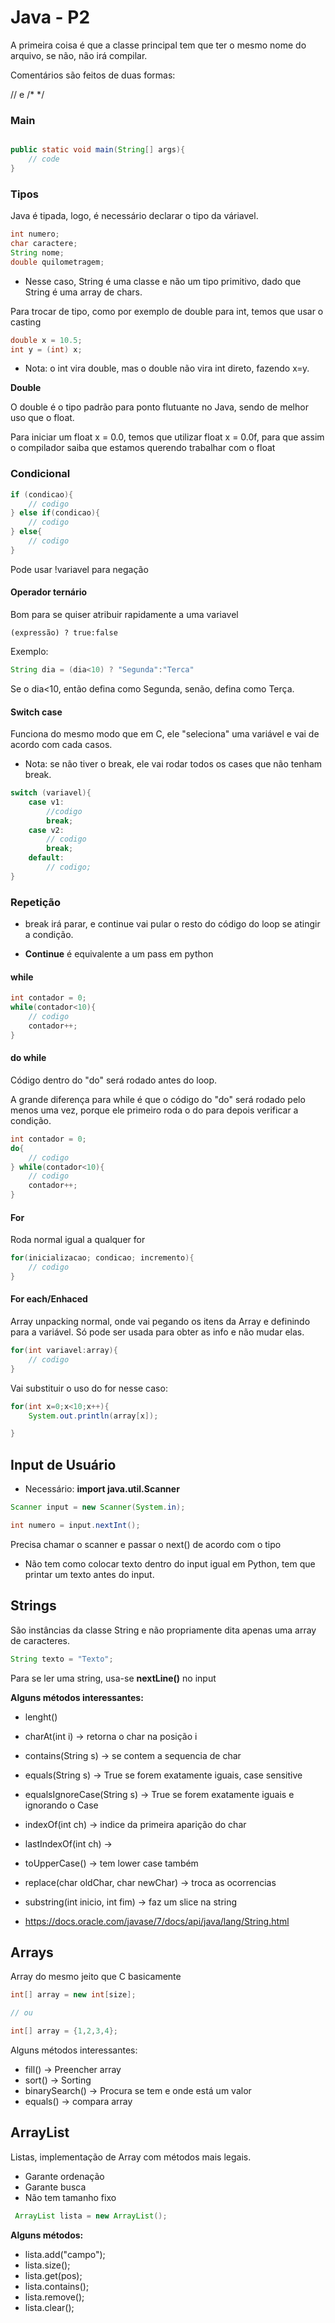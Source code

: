 # Java - P2

A primeira coisa é que a classe principal tem que ter o mesmo nome do arquivo, se não, não irá compilar.

Comentários são feitos de duas formas:

// e /* */

### Main 
~~~java
~~~
~~~java
public static void main(String[] args){
    // code
}
~~~

### Tipos

Java é tipada, logo, é necessário declarar o tipo da váriavel. 

~~~java
int numero;
char caractere;
String nome;
double quilometragem;
~~~

* Nesse caso, String é uma classe e não um tipo primitivo, dado que String é uma array de chars.

Para trocar de tipo, como por exemplo de double para int, temos que usar o casting

~~~java
double x = 10.5;
int y = (int) x;
~~~

* Nota: o int vira double, mas o double não vira int direto, fazendo x=y.

__Double__

O double é o tipo padrão para ponto flutuante no Java, sendo de melhor uso que o float. 

Para iniciar um float x = 0.0, temos que utilizar float x = 0.0f, para que assim o compilador saiba que estamos querendo trabalhar com o float

### Condicional

~~~java
if (condicao){
    // codigo
} else if(condicao){
    // codigo
} else{
    // codigo
}
~~~

Pode usar !variavel para negação

#### __Operador ternário__

Bom para se quiser atribuir rapidamente a uma variavel

~~~
(expressão) ? true:false
~~~

Exemplo:

~~~java
String dia = (dia<10) ? "Segunda":"Terca"
~~~

Se o dia<10, então defina como Segunda, senão, defina como Terça.

#### __Switch case__

Funciona do mesmo modo que em C, ele "seleciona" uma variável e vai de acordo com cada casos.

* Nota: se não tiver o break, ele vai rodar todos os cases que não tenham break. 

~~~java
switch (variavel){
    case v1:
        //codigo
        break;
    case v2:
        // codigo
        break;
    default:
        // codigo;
}
~~~

### Repetição

* break irá parar, e continue vai pular o resto do código do loop se atingir a condição.

* __Continue__ é equivalente a um pass em python

#### __while__

~~~java
int contador = 0;
while(contador<10){
    // codigo
    contador++;
}
~~~

#### __do while__

Código dentro do "do" será rodado antes do loop.

A grande diferença para while é que o código do "do" será rodado pelo menos uma vez, porque ele primeiro roda o do para depois verificar a condição.

~~~java
int contador = 0;
do{
    // codigo
} while(contador<10){
    // codigo
    contador++;
}
~~~



#### __For__

Roda normal igual a qualquer for

~~~java
for(inicializacao; condicao; incremento){
    // codigo
}
~~~

#### __For each/Enhaced__

Array unpacking normal, onde vai pegando os itens da Array e definindo para a variável. Só pode ser usada para obter as info e não mudar elas.

~~~java
for(int variavel:array){
    // codigo
}
~~~

Vai substituir o uso do for nesse caso:

~~~java
for(int x=0;x<10;x++){
    System.out.println(array[x]);

}
~~~

## Input de Usuário

* Necessário: **import java.util.Scanner**

~~~java
Scanner input = new Scanner(System.in);

int numero = input.nextInt();
~~~

Precisa chamar o scanner e passar o next() de acordo com o tipo

* Não tem como colocar texto dentro do input igual em Python, tem que printar um texto antes do input.

## Strings 

São instâncias da classe String e não propriamente dita apenas uma array de caracteres. 

~~~java
String texto = "Texto";
~~~

Para se ler uma string, usa-se __nextLine()__ no input

__Alguns métodos interessantes:__

* lenght()

* charAt(int i) &rarr; retorna o char na posição i

* contains(String s) &rarr; se contem a sequencia de char

* equals(String s) &rarr; True se forem exatamente iguais, case sensitive

* equalsIgnoreCase(String s) &rarr; True se forem exatamente iguais e ignorando o Case

* indexOf(int ch) &rarr; indice da primeira aparição do char

* lastIndexOf(int ch) &rarr;

* toUpperCase() &rarr; tem lower case também

* replace(char oldChar, char newChar) &rarr; troca as ocorrencias

* substring(int inicio, int fim) &rarr; faz um slice na string

* https://docs.oracle.com/javase/7/docs/api/java/lang/String.html


## Arrays 

Array do mesmo jeito que C basicamente

~~~java
int[] array = new int[size];

// ou

int[] array = {1,2,3,4};

~~~

Alguns métodos interessantes:

* fill() &rarr; Preencher array
* sort() &rarr; Sorting 
* binarySearch() &rarr; Procura se tem e onde está um valor
* equals() &rarr; compara array

## ArrayList

Listas, implementação de Array com métodos mais legais.

* Garante ordenação
* Garante busca
* Não tem tamanho fixo

~~~java
 ArrayList lista = new ArrayList();

 ~~~

 __Alguns métodos:__

 * lista.add("campo");
 * lista.size();
 * lista.get(pos);
 * lista.contains();
 * lista.remove();
 * lista.clear();
 
